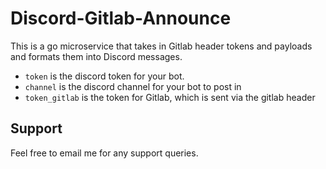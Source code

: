# Discord-Gitlab-Announce

This is a go microservice that takes in Gitlab header tokens and payloads and formats them into Discord messages.

 - `token` is the discord token for your bot.
 - `channel` is the discord channel for your bot to post in
 - `token_gitlab` is the token for Gitlab, which is sent via the gitlab header
 
 
 ## Support
 
Feel free to email me for any support queries. 
 
